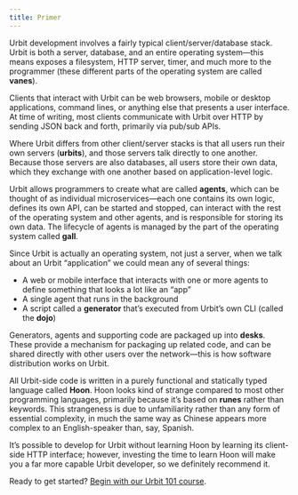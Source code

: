 ```yaml
---
title: Primer
---
```


Urbit development involves a fairly typical client/server/database stack. Urbit is both a server, database, and an entire operating system—this means exposes a filesystem, HTTP server, timer, and much more to the programmer (these different parts of the operating system are called **vanes**).

Clients that interact with Urbit can be web browsers, mobile or desktop applications, command lines, or anything else that presents a user interface. At time of writing, most clients communicate with Urbit over HTTP by sending JSON back and forth, primarily via pub/sub APIs.

Where Urbit differs from other client/server stacks is that all users run their own servers (**urbits**), and those servers talk directly to one another. Because those servers are also databases, all users store their own data, which they exchange with one another based on application-level logic.

Urbit allows programmers to create what are called **agents**, which can be thought of as individual microservices—each one contains its own logic, defines its own API, can be started and stopped, can interact with the rest of the operating system and other agents, and is responsible for storing its own data. The lifecycle of agents is managed by the part of the operating system called **gall**.

Since Urbit is actually an operating system, not just a server, when we talk about an Urbit “application” we could mean any of several things:

- A web or mobile interface that interacts with one or more agents to define something that looks a lot like an “app”
- A single agent that runs in the background
- A script called a **generator** that’s executed from Urbit’s own CLI (called the **dojo**)

Generators, agents and supporting code are packaged up into **desks**. These provide a mechanism for packaging up related code, and can be shared directly with other users over the network—this is how software distribution works on Urbit.

All Urbit-side code is written in a purely functional and statically typed language called **Hoon**. Hoon looks kind of strange compared to most other programming languages, primarily because it’s based on **runes** rather than keywords. This strangeness is due to unfamiliarity rather than any form of essential complexity, in much the same way as Chinese appears more complex to an English-speaker than, say, Spanish.

It’s possible to develop for Urbit without learning Hoon by learning its client-side HTTP interface; however, investing the time to learn Hoon will make you a far more capable Urbit developer, so we definitely recommend it.

Ready to get started? [Begin with our Urbit 101 course](/learn#urbit-101).
